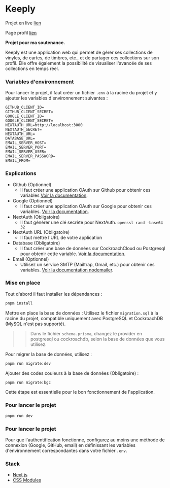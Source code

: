 # Keeply

Projet en live [lien](https://keeply-neon.vercel.app/)

Page profil [lien](https://keeply-neon.vercel.app/dereje)

**Projet pour ma soutenance.**

Keeply est une application web qui permet de gérer ses collections de vinyles, de cartes, de timbres, etc., et de partager ces collections sur son profil. Elle offre également la possibilité de visualiser l'avancée de ses collections en temps réel.

### Variables d'environnement

Pour lancer le projet, il faut créer un fichier `.env` à la racine du projet et y ajouter les variables d'environnement suivantes :

```plaintext
GITHUB_CLIENT_ID=
GITHUB_CLIENT_SECRET=
GOOGLE_CLIENT_ID=
GOOGLE_CLIENT_SECRET=
NEXTAUTH_URL=http://localhost:3000
NEXTAUTH_SECRET=
NEXTAUTH_URL=
DATABASE_URL=
EMAIL_SERVER_HOST=
EMAIL_SERVER_PORT=
EMAIL_SERVER_USER=
EMAIL_SERVER_PASSWORD=
EMAIL_FROM=
```

### Explications

- Github (Optionnel)
  - Il faut créer une application OAuth sur Github pour obtenir ces variables [Voir la documentation](https://docs.github.com/en/developers/apps/building-oauth-apps/creating-an-oauth-app).
- Google (Optionnel)
  - Il faut créer une application OAuth sur Google pour obtenir ces variables. [Voir la documentation](https://developers.google.com/identity/protocols/oauth2).
- NextAuth (Obligatoire)
  - Il faut générer une clé secrète pour NextAuth. `openssl rand -base64 32`
- NextAuth URL (Obligatoire)
  - Il faut mettre l'URL de votre application
- Database (Obligatoire)
  - Il faut créer une base de données sur CockroachCloud ou Postgresql pour obtenir cette variable. [Voir la documentation](https://www.cockroachlabs.com/docs/).
- Email (Optionnel)
  - Utilisez un service SMTP (Mailtrap, Gmail, etc.) pour obtenir ces variables. [Voir la documentation nodemailer](https://nodemailer.com/about/).

### Mise en place

Tout d'abord il faut installer les dépendances :

```bash
pnpm install
```

Mettre en place la base de données : Utilisez le fichier `migration.sql` à la racine du projet, compatible uniquement avec PostgreSQL et CockroachDB (MySQL n'est pas supporté).
>> Dans le fichier `schema.prisma`, changez le provider en postgresql ou cockroachdb, selon la base de données que vous utilisez.

Pour migrer la base de données, utilisez :

```bash
pnpm run migrate:dev
```

Ajouter des codes couleurs à la base de données (Obligatoire) :

```bash
pnpm run migrate:bgc
```

Cette étape est essentielle pour le bon fonctionnement de l'application.

### Pour lancer le projet

```bash
pnpm run dev
```

### Pour lancer le projet

Pour que l'authentification fonctionne, configurez au moins une méthode de connexion (Google, GitHub, email) en définissant les variables d'environnement correspondantes dans votre fichier `.env`.

### Stack

- [Next.js](https://nextjs.org/)
- [CSS Modules](https://nextjs.org/docs/app/building-your-application/styling/css-modules)

